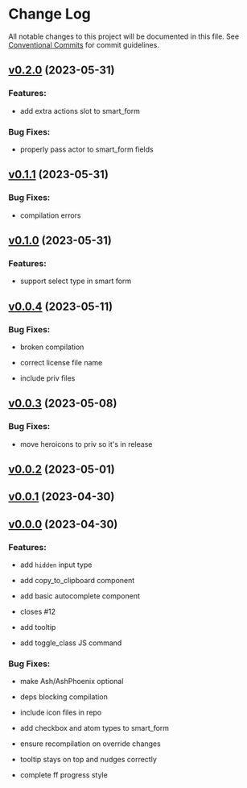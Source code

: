 # Change Log

All notable changes to this project will be documented in this file.
See [Conventional Commits](Https://conventionalcommits.org) for commit guidelines.

<!-- changelog -->

## [v0.2.0](https://github.com/frankdugan3/pyro/compare/v0.1.1...v0.2.0) (2023-05-31)




### Features:

* add extra actions slot to smart_form

### Bug Fixes:

* properly pass actor to smart_form fields

## [v0.1.1](https://github.com/frankdugan3/pyro/compare/v0.1.0...v0.1.1) (2023-05-31)




### Bug Fixes:

* compilation errors

## [v0.1.0](https://github.com/frankdugan3/pyro/compare/v0.0.4...v0.1.0) (2023-05-31)




### Features:

* support select type in smart form

## [v0.0.4](https://github.com/frankdugan3/pyro/compare/v0.0.3...v0.0.4) (2023-05-11)




### Bug Fixes:

* broken compilation

* correct license file name

* include priv files

## [v0.0.3](https://github.com/frankdugan3/pyro/compare/v0.0.2...v0.0.3) (2023-05-08)




### Bug Fixes:

* move heroicons to priv so it's in release

## [v0.0.2](https://github.com/frankdugan3/pyro/compare/v0.0.1...v0.0.2) (2023-05-01)




## [v0.0.1](https://github.com/frankdugan3/pyro/compare/v0.0.0...v0.0.1) (2023-04-30)




## [v0.0.0](https://github.com/frankdugan3/pyro/compare/v0.0.0...v0.0.0) (2023-04-30)




### Features:

* add `hidden` input type

* add copy_to_clipboard component

* add basic autocomplete component

* closes #12

* add tooltip

* add toggle_class JS command

### Bug Fixes:

* make Ash/AshPhoenix optional

* deps blocking compilation

* include icon files in repo

* add checkbox and atom types to smart_form

* ensure recompilation on override changes

* tooltip stays on top and nudges correctly

* complete ff progress style
